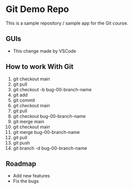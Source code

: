 # Git Demo Repo
This is a sample repository / sample app for the Git course.

## GUIs
* This change made by VSCode

## How to work With Git
1. git checkout main
2. git pull
3. git checkout -b bug-00-branch-name
4. git add
5. git commit
6. git checkout main
7. git pull
8. git checkout bug-00-branch-name
9. git merge main
10. git checkout main
11. git merge bug-00-branch-name
12. git pull
13. git push
14. git branch -d bug-00-branch-name

## Roadmap
* Add new features
* Fix the bugs
